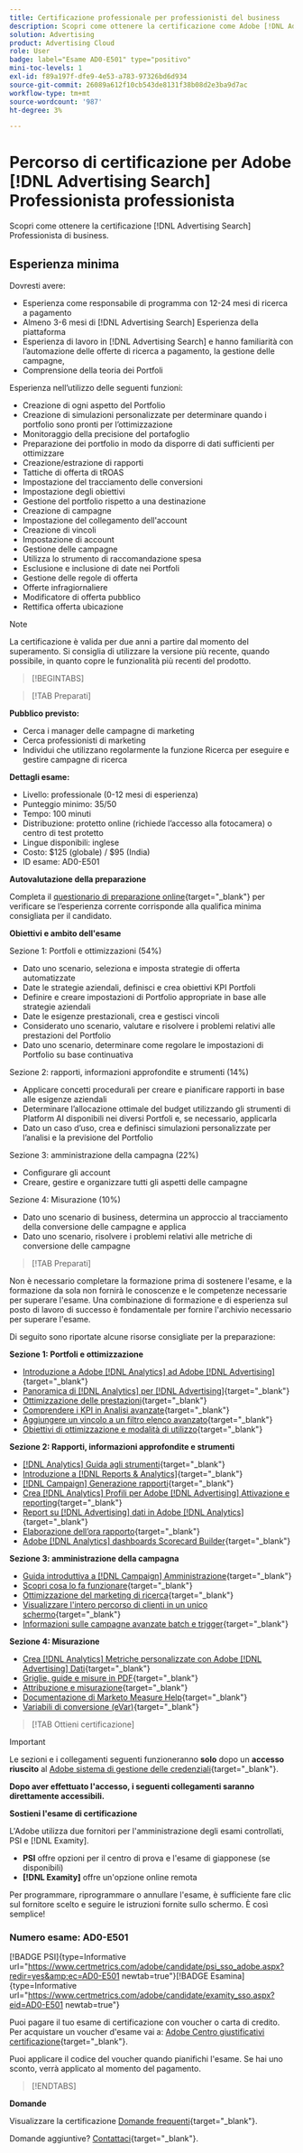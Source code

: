 ```yaml
---
title: Certificazione professionale per professionisti del business
description: Scopri come ottenere la certificazione come Adobe [!DNL Advertising Search] Professionista di business.
solution: Advertising
product: Advertising Cloud
role: User
badge: label="Esame AD0-E501" type="positivo"
mini-toc-levels: 1
exl-id: f89a197f-dfe9-4e53-a783-97326bd6d934
source-git-commit: 26089a612f10cb543de8131f38b08d2e3ba9d7ac
workflow-type: tm+mt
source-wordcount: '987'
ht-degree: 3%

---
```


# Percorso di certificazione per Adobe [!DNL Advertising Search] Professionista professionista

Scopri come ottenere la certificazione [!DNL Advertising Search] Professionista di business.

## Esperienza minima

Dovresti avere:

* Esperienza come responsabile di programma con 12-24 mesi di ricerca a pagamento
* Almeno 3-6 mesi di [!DNL Advertising Search] Esperienza della piattaforma
* Esperienza di lavoro in [!DNL Advertising Search] e hanno familiarità con l’automazione delle offerte di ricerca a pagamento, la gestione delle campagne,
* Comprensione della teoria dei Portfoli

Esperienza nell’utilizzo delle seguenti funzioni:

* Creazione di ogni aspetto del Portfolio
* Creazione di simulazioni personalizzate per determinare quando i portfolio sono pronti per l’ottimizzazione
* Monitoraggio della precisione del portafoglio
* Preparazione dei portfolio in modo da disporre di dati sufficienti per ottimizzare
* Creazione/estrazione di rapporti
* Tattiche di offerta di tROAS
* Impostazione del tracciamento delle conversioni
* Impostazione degli obiettivi
* Gestione del portfolio rispetto a una destinazione
* Creazione di campagne
* Impostazione del collegamento dell&#39;account
* Creazione di vincoli
* Impostazione di account
* Gestione delle campagne
* Utilizza lo strumento di raccomandazione spesa
* Esclusione e inclusione di date nei Portfoli
* Gestione delle regole di offerta
* Offerte infragiornaliere
* Modificatore di offerta pubblico
* Rettifica offerta ubicazione

>[!NOTE]
>
>La certificazione è valida per due anni a partire dal momento del superamento. Si consiglia di utilizzare la versione più recente, quando possibile, in quanto copre le funzionalità più recenti del prodotto.

>[!BEGINTABS]

>[!TAB Preparati]

**Pubblico previsto:**

* Cerca i manager delle campagne di marketing
* Cerca professionisti di marketing
* Individui che utilizzano regolarmente la funzione Ricerca per eseguire e gestire campagne di ricerca

**Dettagli esame:**

* Livello: professionale (0-12 mesi di esperienza)
* Punteggio minimo: 35/50
* Tempo: 100 minuti
* Distribuzione: protetto online (richiede l’accesso alla fotocamera) o centro di test protetto
* Lingue disponibili: inglese
* Costo: $125 (globale) / $95 (India)
* ID esame: AD0-E501

**Autovalutazione della preparazione**

Completa il [questionario di preparazione online](https://scorpion.caveon.com/launchpad/ad-q-e407-readiness-questionnaire-for-adobe-target-architect-master-exam-copy-2yfz3t/ad-q-e501-readiness-questionnaire-for-adobe-advertising-cloud-search-business-practitioner-professional-exam){target="_blank"} per verificare se l’esperienza corrente corrisponde alla qualifica minima consigliata per il candidato.

**Obiettivi e ambito dell&#39;esame**

Sezione 1: Portfoli e ottimizzazioni (54%)

* Dato uno scenario, seleziona e imposta strategie di offerta automatizzate
* Date le strategie aziendali, definisci e crea obiettivi KPI Portfoli
* Definire e creare impostazioni di Portfolio appropriate in base alle strategie aziendali
* Date le esigenze prestazionali, crea e gestisci vincoli
* Considerato uno scenario, valutare e risolvere i problemi relativi alle prestazioni del Portfolio
* Dato uno scenario, determinare come regolare le impostazioni di Portfolio su base continuativa

Sezione 2: rapporti, informazioni approfondite e strumenti (14%)

* Applicare concetti procedurali per creare e pianificare rapporti in base alle esigenze aziendali
* Determinare l’allocazione ottimale del budget utilizzando gli strumenti di Platform AI disponibili nei diversi Portfoli e, se necessario, applicarla
* Dato un caso d’uso, crea e definisci simulazioni personalizzate per l’analisi e la previsione del Portfolio

Sezione 3: amministrazione della campagna (22%)

* Configurare gli account
* Creare, gestire e organizzare tutti gli aspetti delle campagne

Sezione 4: Misurazione (10%)

* Dato uno scenario di business, determina un approccio al tracciamento della conversione delle campagne e applica
* Dato uno scenario, risolvere i problemi relativi alle metriche di conversione delle campagne

>[!TAB Preparati]

Non è necessario completare la formazione prima di sostenere l&#39;esame, e la formazione da sola non fornirà le conoscenze e le competenze necessarie per superare l&#39;esame. Una combinazione di formazione e di esperienza sul posto di lavoro di successo è fondamentale per fornire l&#39;archivio necessario per superare l&#39;esame.

Di seguito sono riportate alcune risorse consigliate per la preparazione:

**Sezione 1: Portfoli e ottimizzazione**

* [Introduzione a Adobe [!DNL Analytics] ad Adobe [!DNL Advertising]](https://experienceleague.adobe.com/docs/advertising-cloud-learn/tutorials/analytics/intro-a4adc.html?lang=en){target="_blank"}
* [Panoramica di [!DNL Analytics] per [!DNL Advertising]](https://experienceleague.adobe.com/docs/advertising-cloud/integrations/analytics/overview.html?lang=en){target="_blank"}
* [Ottimizzazione delle prestazioni](https://business.adobe.com/in/products/advertising/performance-optimization.html){target="_blank"}
* [Comprendere i KPI in Analisi avanzate](https://experienceleague.adobe.com/docs/workfront-learn/tutorials-workfront/reporting/enhanced-analytics/10-kpis-overview.html){target="_blank"}
* [Aggiungere un vincolo a un filtro elenco avanzato](https://experienceleague.adobe.com/docs/marketo/using/product-docs/core-marketo-concepts/smart-lists-and-static-lists/using-smart-lists/add-a-constraint-to-a-smart-list-filter.html?lang=en){target="_blank"}
* [Obiettivi di ottimizzazione e modalità di utilizzo](https://experienceleague.adobe.com/docs/advertising-cloud/dsp/optimization/optimization-goals.html?lang=en){target="_blank"}

**Sezione 2: Rapporti, informazioni approfondite e strumenti**

* [[!DNL Analytics] Guida agli strumenti](https://experienceleague.adobe.com/docs/analytics/analyze/home.html?lang=it){target="_blank"}
* [Introduzione a [!DNL Reports & Analytics]](https://experienceleague.adobe.com/docs/analytics/analyze/reports-analytics/getting-started.html?lang=en){target="_blank"}
* [[!DNL Campaign] Generazione rapporti](https://business.adobe.com/in/products/campaign/campaign-reporting.html){target="_blank"}
* [Crea [!DNL Analytics] Profili per Adobe [!DNL Advertising] Attivazione e reporting](https://experienceleague.adobe.com/docs/advertising-cloud-learn/tutorials/analytics/analytics-profiles-a4adc.html?lang=en){target="_blank"}
* [Report su [!DNL Advertising] dati in Adobe [!DNL Analytics]](https://experienceleague.adobe.com/docs/analytics/integration/advertising-analytics/advertising-analytics-workflow/aa-report-ad-data-an.html?lang=en){target="_blank"}
* [Elaborazione dell’ora rapporto](https://experienceleague.adobe.com/docs/analytics/components/virtual-report-suites/vrs-report-time-processing.html?lang=it){target="_blank"}
* [Adobe [!DNL Analytics] dashboards Scorecard Builder](https://experienceleague.adobe.com/docs/analytics-learn/tutorials/additional-tools/analytics-dashboards/adobe-analytics-dashboards-scorecard-builder.html?lang=en){target="_blank"}

**Sezione 3: amministrazione della campagna**

* [Guida introduttiva a [!DNL Campaign] Amministrazione](https://experienceleague.adobe.com/docs/campaign-standard/using/administrating/get-started-campaign-administration.html?lang=en){target="_blank"}
* [Scopri cosa lo fa funzionare](https://business.adobe.com/in/products/campaign/campaign-management.html){target="_blank"}
* [Ottimizzazione del marketing di ricerca](https://www.adobe.com/content/dam/www/us/en/avstg/search-marketing-management/pdfs/Adobe_Advertising_Cloud_Search_Marketing_Tips_and_Tricks_Sheet.pdf){target="_blank"}
* [Visualizzare l&#39;intero percorso di clienti in un unico schermo](https://business.adobe.com/in/products/campaign/adobe-campaign.html){target="_blank"}
* [Informazioni sulle campagne avanzate batch e trigger](https://experienceleague.adobe.com/docs/marketo/using/product-docs/core-marketo-concepts/smart-campaigns/creating-a-smart-campaign/understanding-batch-and-trigger-smart-campaigns.html?lang=en){target="_blank"}

**Sezione 4: Misurazione**

* [Crea [!DNL Analytics] Metriche personalizzate con Adobe [!DNL Advertising] Dati](https://experienceleague.adobe.com/docs/advertising-cloud-learn/tutorials/analytics/analytics-custom-metrics-a4adc.html?lang=en){target="_blank"}
* [Griglie, guide e misure in PDF](https://helpx.adobe.com/in/acrobat/using/grids-guides-measurements-pdfs.html){target="_blank"}
* [Attribuzione e misurazione](https://business.adobe.com/in/products/advertising/attribution-measurement.html){target="_blank"}
* [Documentazione di Marketo Measure Help](https://experienceleague.adobe.com/docs/marketo-measure/using/home.html?lang=en){target="_blank"}
* [Variabili di conversione (eVar)](https://experienceleague.adobe.com/docs/analytics/admin/admin-tools/manage-report-suites/edit-report-suite/conversion-variables/conversion-var-admin.html?lang=en){target="_blank"}

>[!TAB Ottieni certificazione]

>[!IMPORTANT]
>
>Le sezioni e i collegamenti seguenti funzioneranno **solo**  dopo un **accesso riuscito** al [Adobe sistema di gestione delle credenziali](http://www.certmetrics.com/adobe){target="_blank"}.

**Dopo aver effettuato l&#39;accesso, i seguenti collegamenti saranno direttamente accessibili.**

**Sostieni l&#39;esame di certificazione**

L&#39;Adobe utilizza due fornitori per l&#39;amministrazione degli esami controllati, PSI e [!DNL Examity].

* **PSI** offre opzioni per il centro di prova e l&#39;esame di giapponese (se disponibili)
* **[!DNL Examity]** offre un&#39;opzione online remota

Per programmare, riprogrammare o annullare l&#39;esame, è sufficiente fare clic sul fornitore scelto e seguire le istruzioni fornite sullo schermo. È così semplice!

### Numero esame: AD0-E501

[!BADGE PSI]{type=Informative url="https://www.certmetrics.com/adobe/candidate/psi_sso_adobe.aspx?redir=yes&amp;ec=AD0-E501 newtab=true"}[!BADGE Esamina]{type=Informative url="https://www.certmetrics.com/adobe/candidate/examity_sso.aspx?eid=AD0-E501 newtab=true"}

Puoi pagare il tuo esame di certificazione con voucher o carta di credito. Per acquistare un voucher d&#39;esame vai a: [Adobe Centro giustificativi certificazione](https://market.xvoucher.com/adobe/global){target="_blank"}.

Puoi applicare il codice del voucher quando pianifichi l&#39;esame. Se hai uno sconto, verrà applicato al momento del pagamento.

>[!ENDTABS]

**Domande**

Visualizzare la certificazione [Domande frequenti](https://experienceleague.adobe.com/docs/certification/certification/faq.html?lang=en){target="_blank"}.

Domande aggiuntive? [Contattaci](mailto:certif@adobe.com){target="_blank"}.
